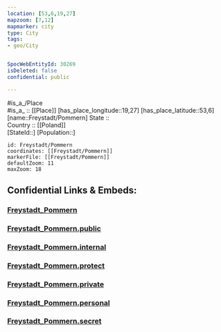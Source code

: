 ```yaml
---
location: [53,6,19,27] 
mapzoom: [7,12] 
mapmarker: city 
type: City
tags:
- geo/City


SpocWebEntityId: 30269
isDeleted: false
confidential: public

---
```

#is_a_/Place  
#is_a_ :: [[Place]] 
[has_place_longitude::19,27] 
[has_place_latitude::53,6] 
[name::Freystadt/Pommern] 
State ::  
Country :: [[Poland]]  
[StateId::] 
[Population::] 



```leaflet
id: Freystadt/Pommern
coordinates: [[Freystadt/Pommern]] 
markerFile: [[Freystadt/Pommern]] 
defaultZoom: 11 
maxZoom: 18
```


## Confidential Links & Embeds: 

### [Freystadt_Pommern](/_Standards/Earth/Continent/Europe/Europe~East/Poland/City/Freystadt_Pommern.md) 

### [Freystadt_Pommern.public](/_public/Earth/Continent/Europe/Europe~East/Poland/City/Freystadt_Pommern.public.md) 

### [Freystadt_Pommern.internal](/_internal/Earth/Continent/Europe/Europe~East/Poland/City/Freystadt_Pommern.internal.md) 

### [Freystadt_Pommern.protect](/_protect/Earth/Continent/Europe/Europe~East/Poland/City/Freystadt_Pommern.protect.md) 

### [Freystadt_Pommern.private](/_private/Earth/Continent/Europe/Europe~East/Poland/City/Freystadt_Pommern.private.md) 

### [Freystadt_Pommern.personal](/_personal/Earth/Continent/Europe/Europe~East/Poland/City/Freystadt_Pommern.personal.md) 

### [Freystadt_Pommern.secret](/_secret/Earth/Continent/Europe/Europe~East/Poland/City/Freystadt_Pommern.secret.md)

